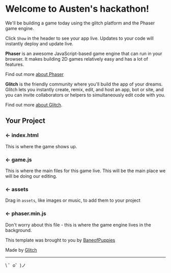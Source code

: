 Welcome to Austen's hackathon!
=================

We'll be building a game today using the glitch platform and the Phaser game engine.

Click `Show` in the header to see your app live. Updates to your code will instantly deploy and update live.



**Phaser** is an awesome JavaScript-based game engine that can run in your browser. It makes 
building 2D games relatively easy and has a lot of features.

Find out more [about Phaser](https://phaser.io)

**Glitch** is the friendly community where you'll build the app of your dreams. Glitch lets you instantly create, remix, edit, and host an app, bot or site, and you can invite collaborators or helpers to simultaneously edit code with you.

Find out more [about Glitch](https://glitch.com/about).


Your Project
------------

### ← index.html

This is where the game shows up.

### ← game.js

This is where the main files for this game live. This will be the main place we will be doing our editing.

### ← assets

Drag in `assets`, like images or music, to add them to your project

### ← phaser.min.js

Don't worry about this file - this is where the game engine lives in the background.

This template was brought to you by [BaneofPuppies](https://github.com/Baneofpuppies)

Made by [Glitch](https://glitch.com/)

-------------------

\ ゜o゜)ノ
